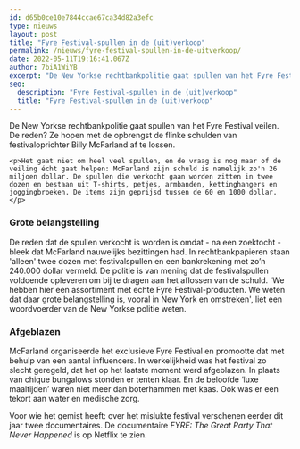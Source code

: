 ```yaml
---
id: d65b0ce10e7844ccae67ca34d82a3efc
type: nieuws
layout: post
title: "Fyre Festival-spullen in de (uit)verkoop"
permalink: /nieuws/fyre-festival-spullen-in-de-uitverkoop/
date: 2022-05-11T19:16:41.067Z
author: 7biA1WiYB
excerpt: "De New Yorkse rechtbankpolitie gaat spullen van het Fyre Festival veilen. De reden? Ze hopen met de opbrengst de flinke schulden van festivaloprichter Billy McFarland af te lossen.  "
seo:
  description: "Fyre Festival-spullen in de (uit)verkoop"
  title: "Fyre Festival-spullen in de (uit)verkoop"
---
```

De New Yorkse rechtbankpolitie gaat spullen van het Fyre Festival veilen. De reden? Ze hopen met de opbrengst de flinke schulden van festivaloprichter Billy McFarland af te lossen.  

    <p>Het gaat niet om heel veel spullen, en de vraag is nog maar of de veiling écht gaat helpen: McFarland zijn schuld is namelijk zo'n 26 miljoen dollar. De spullen die verkocht gaan worden zitten in twee dozen en bestaan uit T-shirts, petjes, armbanden, kettinghangers en joggingbroeken. De items zijn geprijsd tussen de 60 en 1000 dollar.</p>
<h3>Grote belangstelling</h3>
<p>De reden dat de spullen verkocht is worden is omdat - na een zoektocht - bleek dat McFarland nauwelijks bezittingen had. In rechtbankpapieren staan 'alleen' twee dozen met festivalspullen en een bankrekening met zo’n 240.000 dollar vermeld. De politie is van mening dat de festivalspullen voldoende opleveren om bij te dragen aan het aflossen van de schuld. 'We hebben hier een assortiment met echte Fyre Festival-producten. We weten dat daar grote belangstelling is, vooral in New York en omstreken', liet een woordvoerder van de New Yorkse politie weten.</p>
<h3>Afgeblazen</h3>
<p>McFarland organiseerde het exclusieve Fyre Festival en promootte dat met behulp van een aantal influencers. In werkelijkheid was het festival zo slecht geregeld, dat het op het laatste moment werd afgeblazen. In plaats van chique bungalows stonden er tenten klaar. En de beloofde ‘luxe maaltijden’ waren niet meer dan boterhammen met kaas. Ook was er een tekort aan water en medische zorg.</p>
<p>Voor wie het gemist heeft: over het mislukte festival verschenen eerder dit jaar twee documentaires. De documentaire <em>FYRE: The Great Party That Never Happened</em> is op Netflix te zien.</p>  
